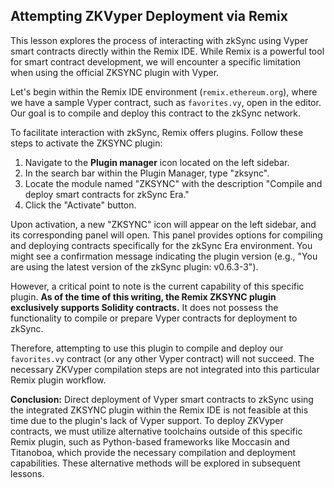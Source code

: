 ## Attempting ZKVyper Deployment via Remix

This lesson explores the process of interacting with zkSync using Vyper smart contracts directly within the Remix IDE. While Remix is a powerful tool for smart contract development, we will encounter a specific limitation when using the official ZKSYNC plugin with Vyper.

Let's begin within the Remix IDE environment (`remix.ethereum.org`), where we have a sample Vyper contract, such as `favorites.vy`, open in the editor. Our goal is to compile and deploy this contract to the zkSync network.

To facilitate interaction with zkSync, Remix offers plugins. Follow these steps to activate the ZKSYNC plugin:

1.  Navigate to the **Plugin manager** icon located on the left sidebar.
2.  In the search bar within the Plugin Manager, type "zksync".
3.  Locate the module named "ZKSYNC" with the description "Compile and deploy smart contracts for zkSync Era."
4.  Click the "Activate" button.

Upon activation, a new "ZKSYNC" icon will appear on the left sidebar, and its corresponding panel will open. This panel provides options for compiling and deploying contracts specifically for the zkSync Era environment. You might see a confirmation message indicating the plugin version (e.g., "You are using the latest version of the zkSync plugin: v0.6.3-3").

However, a critical point to note is the current capability of this specific plugin. **As of the time of this writing, the Remix ZKSYNC plugin exclusively supports Solidity contracts.** It does not possess the functionality to compile or prepare Vyper contracts for deployment to zkSync.

Therefore, attempting to use this plugin to compile and deploy our `favorites.vy` contract (or any other Vyper contract) will not succeed. The necessary ZKVyper compilation steps are not integrated into this particular Remix plugin workflow.

**Conclusion:** Direct deployment of Vyper smart contracts to zkSync using the integrated ZKSYNC plugin within the Remix IDE is not feasible at this time due to the plugin's lack of Vyper support. To deploy ZKVyper contracts, we must utilize alternative toolchains outside of this specific Remix plugin, such as Python-based frameworks like Moccasin and Titanoboa, which provide the necessary compilation and deployment capabilities. These alternative methods will be explored in subsequent lessons.